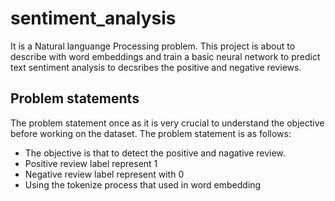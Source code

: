 # sentiment_analysis

It is a Natural languange Processing problem. This project is about to describe with word embeddings and train a basic neural network to predict text sentiment analysis to decsribes the positive and negative reviews.

## Problem statements 
The problem statement once as it is very crucial to understand the objective before working on the dataset. The problem statement is as follows:
* The objective is that to detect the positive and nagative review.
* Positive review label represent 1
* Negative review label represent with 0
* Using the tokenize process that used in word embedding 
